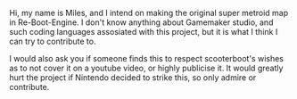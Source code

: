 Hi, my name is Miles, and I intend on making the original super metroid map in Re-Boot-Engine.
I don't know anything about Gamemaker studio, and such coding languages assosiated with this project,
but it is what I think I can try to contribute to. 

I would also ask you if someone finds this to respect scooterboot's wishes as to not cover it on a youtube 
video, or highly publicise it. It would greatly hurt the project if Nintendo decided to strike this, so 
only admire or contribute.
